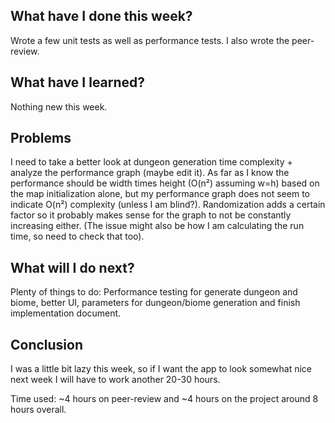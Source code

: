 ## What have I done this week?

Wrote a few unit tests as well as performance tests. I also wrote the peer-review.

## What have I learned?

Nothing new this week.

## Problems

I need to take a better look at dungeon generation time complexity + analyze the performance graph (maybe edit it). As far as I know the performance should be width times height (O(n²) assuming w=h) based on the map initialization alone, but my performance graph does not seem to indicate O(n²) complexity (unless I am blind?). Randomization adds a certain factor so it probably makes sense for the graph to not be constantly increasing either. (The issue might also be how I am calculating the run time, so need to check that too).

## What will I do next?

Plenty of things to do:
Performance testing for generate dungeon and biome, better UI, parameters for dungeon/biome generation and finish implementation document.

## Conclusion

I was a little bit lazy this week, so if I want the app to look somewhat nice next week I will have to work another 20-30 hours.

Time used: ~4 hours on peer-review and ~4 hours on the project around 8 hours overall.
